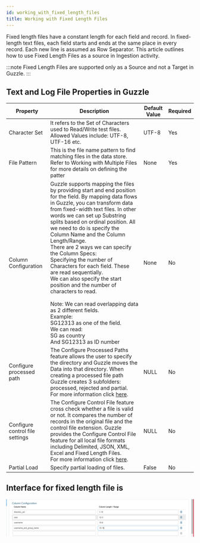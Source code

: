 ```yaml
---
id: working_with_fixed_length_files
title: Working with Fixed Length Files
---
```


Fixed length files have a constant length for each field and record. In fixed-length text files, each field starts and ends at the same place in every record. Each new line is assumed as Row Separator. This article outlines how to use Fixed Length Files as a source in Ingestion activity. 

:::note
Fixed Length Files are supported only as a Source and not a Target in Guzzle.
:::

## Text and Log File Properties in Guzzle

|Property|Description|Default Value|Required|
|--- |--- |--- |--- |
|Character Set|It refers to the Set of Characters used to Read/Write test files. Allowed Values include: UTF-8, UTF-16 etc.|UTF-8|Yes|
|File Pattern|This is the file name pattern to find matching files in the data store. Refer to Working with Multiple Files for more details on defining the patter|None|Yes|
|Column Configuration|Guzzle supports mapping the files by providing start and end position for the field. By mapping data flows in Guzzle, you can transform data from fixed-width text files. In other words we can set up Substring splits based on ordinal position. All we need to do is specify the Column Name and the Column Length/Range. <br/>There are 2 ways we can specify the Column Specs:<br/>Specifying the number of Characters for each field. These are read sequentially.<br/> We can also specify the start position and the number of characters to read.<br/><br/> Note: We can read overlapping data as 2 different fields.<br/> Example:<br/>SG12313 as one of the field. <br/>We can read:<br/>SG as country <br/>And SG12313 as ID number|None|No|
|Configure processed path|The Configure Processed Paths feature allows the user to specify the directory and Guzzle moves the Data into that directory. When creating a processed file path Guzzle creates 3 subfolders: processed, rejected and partial.<br/> For more information click [here](moving_processed_files).|NULL|No|  
|Configure control file settings|The Configure Control File feature cross check whether a file is valid or not. It compares the number of records in the original file and the control file extension. Guzzle provides the Configure Control File feature for all local file formats including Delimited, JSON, XML, Excel and Fixed Length Files.<br/> For more information click [here](configure_control_file). |NULL|No|
|Partial Load|Specify partial loading of files.|False|No|

## Interface for fixed length file is

<a href="https://guzzle.justanalytics.com/img/docs/how-to-guides/ingest_data/fixedlength.png" target="_self" >
    <img width="1000" src="/img/docs/how-to-guides/ingest_data/fixedlength.png" />
</a> 
